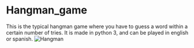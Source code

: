 # Hangman_game
This is the typical hangman game where you have to guess a word within a certain number of tries. 
It is made in python 3, and can be played in english or spanish. ![Hangman](https://i.imgur.com/LiEvCyv.png)
